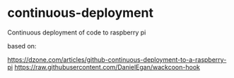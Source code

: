# continuous-deployment
Continuous deployment of code to raspberry pi

based on:

https://dzone.com/articles/github-continuous-deployment-to-a-raspberry-pi
https://raw.githubusercontent.com/DanielEgan/wackcoon-hook